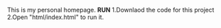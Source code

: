 This is my personal homepage.
**RUN**
1.Downlaod the code for this project
2.Open "html/index.html" to run it.